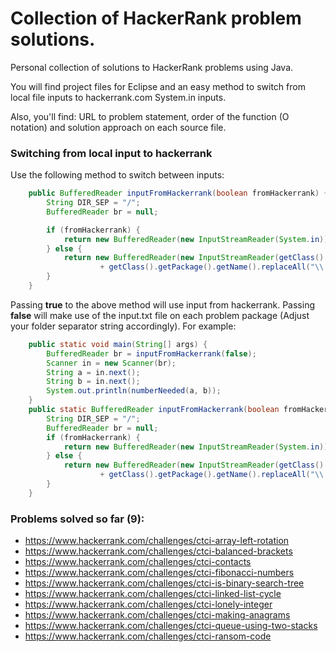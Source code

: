 # Collection of HackerRank problem solutions.

Personal collection of solutions to HackerRank problems using Java.

You will find project files for Eclipse and an easy method to switch from
local file inputs to hackerrank.com System.in inputs.

Also, you'll find: URL to problem statement, order of the function (O notation)
and solution approach on each source file.

### Switching from local input to hackerrank 

Use the following method to switch between inputs:

```java
	public BufferedReader inputFromHackerrank(boolean fromHackerrank) {
		String DIR_SEP = "/";
		BufferedReader br = null;

		if (fromHackerrank) {
			return new BufferedReader(new InputStreamReader(System.in));
		} else {
			return new BufferedReader(new InputStreamReader(getClass().getResourceAsStream(DIR_SEP
					+ getClass().getPackage().getName().replaceAll("\\.", DIR_SEP) + DIR_SEP + "input.txt")));
		}
	}
```

Passing **true** to the above method will use input from hackerrank. Passing **false** will make use of the input.txt file on each problem package (Adjust your folder separator string accordingly). For example:

```java
	public static void main(String[] args) {
		BufferedReader br = inputFromHackerrank(false);
		Scanner in = new Scanner(br);
		String a = in.next();
		String b = in.next();
		System.out.println(numberNeeded(a, b));
	}
	public static BufferedReader inputFromHackerrank(boolean fromHackerrank) {
		String DIR_SEP = "/";
		BufferedReader br = null;
		if (fromHackerrank) {
			return new BufferedReader(new InputStreamReader(System.in));
		} else {
			return new BufferedReader(new InputStreamReader(getClass().getResourceAsStream(DIR_SEP
					+ getClass().getPackage().getName().replaceAll("\\.", DIR_SEP) + DIR_SEP + "input.txt")));
		}
	}
```

### Problems solved so far (9):

* https://www.hackerrank.com/challenges/ctci-array-left-rotation
* https://www.hackerrank.com/challenges/ctci-balanced-brackets
* https://www.hackerrank.com/challenges/ctci-contacts
* https://www.hackerrank.com/challenges/ctci-fibonacci-numbers
* https://www.hackerrank.com/challenges/ctci-is-binary-search-tree
* https://www.hackerrank.com/challenges/ctci-linked-list-cycle
* https://www.hackerrank.com/challenges/ctci-lonely-integer
* https://www.hackerrank.com/challenges/ctci-making-anagrams
* https://www.hackerrank.com/challenges/ctci-queue-using-two-stacks
* https://www.hackerrank.com/challenges/ctci-ransom-code